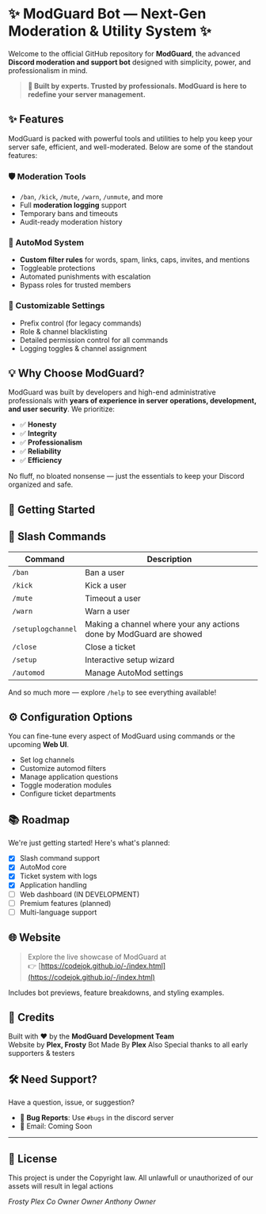 # ✨ ModGuard Bot — Next-Gen Moderation & Utility System ✨

Welcome to the official GitHub repository for **ModGuard**, the advanced **Discord moderation and support bot** designed with simplicity, power, and professionalism in mind.

> **🎯 Built by experts. Trusted by professionals. ModGuard is here to redefine your server management.**



## ✨ Features

ModGuard is packed with powerful tools and utilities to help you keep your server safe, efficient, and well-moderated. Below are some of the standout features:

### 🛡️ Moderation Tools
- `/ban`, `/kick`, `/mute`, `/warn`, `/unmute`, and more
- Full **moderation logging** support
- Temporary bans and timeouts
- Audit-ready moderation history

### 💬 AutoMod System
- **Custom filter rules** for words, spam, links, caps, invites, and mentions
- Toggleable protections
- Automated punishments with escalation
- Bypass roles for trusted members

### 📜 Customizable Settings
- Prefix control (for legacy commands)
- Role & channel blacklisting
- Detailed permission control for all commands
- Logging toggles & channel assignment

## 💡 Why Choose ModGuard?

ModGuard was built by developers and high-end administrative professionals with **years of experience in server operations, development, and user security**. We prioritize:

- ✅ **Honesty**
- ✅ **Integrity**
- ✅ **Professionalism**
- ✅ **Reliability**
- ✅ **Efficiency**

No fluff, no bloated nonsense — just the essentials to keep your Discord organized and safe.

## 🚀 Getting Started

## 🔧 Slash Commands

| Command       | Description                    |
|---------------|--------------------------------|
| `/ban`        | Ban a user                     |
| `/kick`       | Kick a user                    |
| `/mute`       | Timeout a user                 |
| `/warn`       | Warn a user                    |
| `/setuplogchannel`| Making a channel where your any actions done by ModGuard are showed|
| `/close`      | Close a ticket                 |
| `/setup`      | Interactive setup wizard       |
| `/automod`    | Manage AutoMod settings        |


And so much more — explore `/help` to see everything available!


## ⚙️ Configuration Options

You can fine-tune every aspect of ModGuard using commands or the upcoming **Web UI**.

- Set log channels
- Customize automod filters
- Manage application questions
- Toggle moderation modules
- Configure ticket departments

## 📚 Roadmap

We're just getting started! Here's what's planned:

- [x] Slash command support
- [x] AutoMod core
- [x] Ticket system with logs
- [x] Application handling
- [ ] Web dashboard (IN DEVELOPMENT)
- [ ] Premium features (planned)
- [ ] Multi-language support

## 🌐 Website

> Explore the live showcase of ModGuard at  
> 👉 [https://codejok.github.io/-/index.html](https://codejok.github.io/-/index.html)

Includes bot previews, feature breakdowns, and styling examples.


## 💎 Credits

Built with ❤️ by the **ModGuard Development Team**  
Website by **Plex, Frosty**
Bot Made By **Plex**
 Also Special thanks to all early supporters & testers



## 🛠️ Need Support?

Have a question, issue, or suggestion?
- 🐞 **Bug Reports**: Use `#bugs` in the discord server
- 📨 Email: Coming Soon

---

## 📜 License

This project is under the Copyright law. All unlawfull or unauthorized of our assets will result in legal actions



*Frosty*
*Plex*
*Co Owner*
*Owner*
*Anthony*
*Owner*

